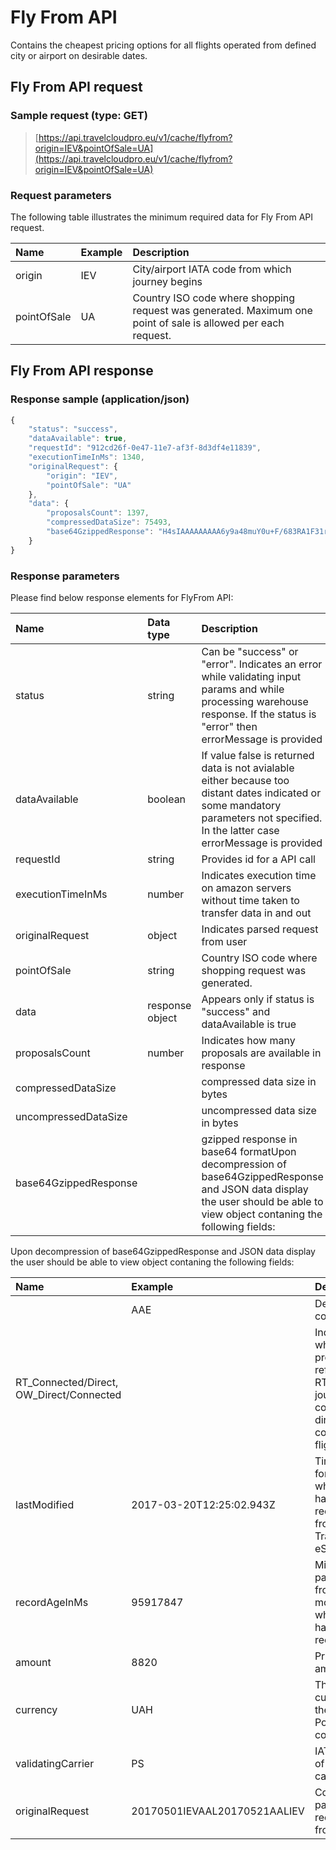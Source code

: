 # Fly From API

Contains the cheapest pricing options for all flights operated from defined city or airport on desirable dates.

## Fly From API request

### Sample request \(type: GET\)

> [https://api.travelcloudpro.eu/v1/cache/flyfrom?origin=IEV&pointOfSale=UA](https://api.travelcloudpro.eu/v1/cache/flyfrom?origin=IEV&pointOfSale=UA)

### Request parameters

The following table illustrates the minimum required data for Fly From API request.

| Name | Example | Description |
| :--- | :--- | :--- |
| origin | IEV | City/airport IATA code from which journey begins |
| pointOfSale | UA | Country ISO code where shopping request was generated. Maximum one point of sale is allowed per each request. |

## Fly From API response

### Response sample \(application/json\)

```js
{
    "status": "success",
    "dataAvailable": true,
    "requestId": "912cd26f-0e47-11e7-af3f-8d3df4e11839",
    "executionTimeInMs": 1340,
    "originalRequest": {
        "origin": "IEV",
        "pointOfSale": "UA"
    },
    "data": {
        "proposalsCount": 1397,
        "compressedDataSize": 75493,
        "base64GzippedResponse": "H4sIAAAAAAAAA6y9a48muY0u+F/683RA1F31rTKz7lmZ1Xmp25cDY8Y7MDDrwXpmFlgcnP++pKSIUBh8lWR12Iah6La7KL0UxcvDh/...
    }
}
```

### Response parameters

Please find below response elements for FlyFrom API:

| Name | Data type | Description |
| :--- | :--- | :--- |
| status | string | Can be "success" or "error". Indicates an error while validating input params and while processing warehouse response. If the status is "error" then errorMessage is provided |
| dataAvailable | boolean | If value false is returned data is not avialable either because too distant dates indicated or some mandatory parameters not specified. In the latter case errorMessage is provided |
| requestId | string | Provides id for a API call |
| executionTimeInMs | number | Indicates execution time on amazon servers without time taken to transfer data in and out |
| originalRequest | object | Indicates parsed request from user |
| pointOfSale | string | Country ISO code where shopping request was generated. |
| data | response object | Appears only if status is "success" and dataAvailable is true |
| proposalsCount | number | Indicates how many proposals are available in response |
| compressedDataSize |  | compressed data size in bytes |
| uncompressedDataSize |  | uncompressed data size in bytes |
| base64GzippedResponse |  | gzipped response in base64 formatUpon decompression of base64GzippedResponse and JSON data display the user should be able to view object contaning the following fields: |

Upon decompression of base64GzippedResponse and JSON data display the user should be able to view object contaning the following fields:

| Name | Example | Description |
| :--- | :--- | :--- |
|  | AAE | Destination code |
| RT\_Connected/Direct, OW\_Direct/Connected |  | Indicates whether proposals referrs to RT or OW journey, containing direct or connected flights |
| lastModified | 2017-03-20T12:25:02.943Z | Time in UTC format when data had been received from Travelport eStreaming |
| recordAgeInMs | 95917847 | Milliseconds passed from the moment, when data has been received |
| amount | 8820 | Pricing offer amount |
| currency | UAH | The currency of the PointofSale country. |
| validatingCarrier | PS | IATA code of plating carrier |
| originalRequest | 20170501IEVAAL20170521AALIEV | Contains parsed request from user |




